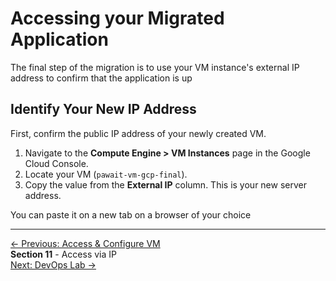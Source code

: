 # Accessing your Migrated Application

The final step of the migration is to use your VM instance's external IP address to confirm that the application is up

## Identify Your New IP Address

First, confirm the public IP address of your newly created VM.

1.  Navigate to the **Compute Engine > VM Instances** page in the Google Cloud Console.
2.  Locate your VM (`pawait-vm-gcp-final`).
3.  Copy the value from the **External IP** column. This is your new server address.

You can paste it on a new tab on a browser of your choice

--- 

<div class="page-nav">
<div class="nav-item">
<a href="../migration-access-vm/" class="btn-secondary">← Previous:  Access & Configure VM</a>
</div>
<div class="nav-item">
<span><strong>Section 11</strong> - Access via IP</span>
</div>
<div class="nav-item">
<a href="../../devops-lab/" class="btn-primary">Next: DevOps Lab →</a>
</div>
</div>